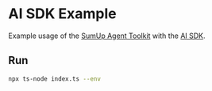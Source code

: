 # AI SDK Example

Example usage of the [SumUp Agent Toolkit](/README.md) with the [AI SDK](https://sdk.vercel.ai/).

## Run

```sh
npx ts-node index.ts --env
```
